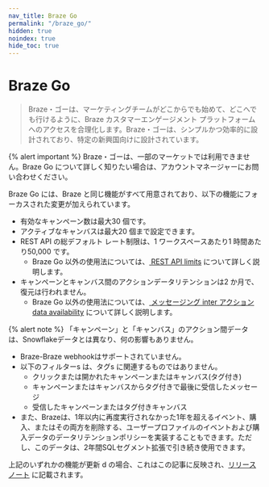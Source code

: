 ```yaml
---
nav_title: Braze Go
permalink: "/braze_go/"
hidden: true
noindex: true
hide_toc: true
---
```


# Braze Go

> Braze・ゴーは、マーケティングチームがどこからでも始めて、どこへでも行けるように、Braze カスタマーエンゲージメント プラットフォームへのアクセスを合理化します。Braze・ゴーは、シンプルかつ効率的に設計されており、特定の新興国向けに設計されています。

{% alert important %}
Braze・ゴーは、一部のマーケットでは利用できません。Braze Go について詳しく知りたい場合は、アカウントマネージャーにお問い合わせください。


Braze Go には、Braze と同じ機能がすべて用意されており、以下の機能にフォーカスされた変更が加えられています。 

- 有効なキャンペーン数は最大30 個です。
- アクティブなキャンバスは最大20 個まで設定できます。
- REST API の総デフォルト レート制限は、1 ワークスペースあたり1 時間あたり50,000 です。
    - Braze Go 以外の使用法については、[ REST API limits]({{site.baseurl}}/api/api_limits/#rate-limits-by-request-type) について詳しく説明します。
- キャンペーンとキャンバス間のアクションデータリテンションは2 か月で、復元は行われません。
    - Braze Go 以外の使用法については、[ メッセージング inter アクション data availability]({{site.baseurl}}/messaging_interaction_data/) について詳しく説明します。

{% alert note %}
「キャンペーン」と「キャンバス」のアクション間データは、Snowflakeデータとは異なり、何の影響もありません。


- Braze-Braze webhookはサポートされていません。
- 以下のフィルターs は、タグs に関連するものではありません。
    - クリックまたは開かれたキャンペーンまたはキャンバス(タグ付き)
    - キャンペーンまたはキャンバスからタグ付きで最後に受信したメッセージ
    - 受信したキャンペーンまたはタグ付きキャンバス
- また、Brazeは、1年以内に再度実行されなかった1年を超えるイベント、購入、またはその両方を削除する、ユーザープロファイルのイベントおよび購入データのデータリテンションポリシーを実装することもできます。ただし、このデータは、2年間SQLセグメント拡張で引き続き使用できます。

上記のいずれかの機能が更新 d の場合、これはこの記事に反映され、[リリースノート]({{site.baseurl}}/help/release_notes/#most-recent-braze-release-notes) に記載されます。